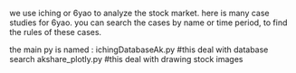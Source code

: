 we use iching or 6yao to analyze the stock market.
here is many case studies for 6yao.
you can search the cases by name or time period, to find the rules of these cases.

the main py is named : 
ichingDatabaseAk.py   #this deal with database search
akshare_plotly.py     #this deal with drawing stock images
